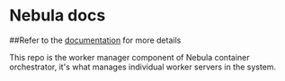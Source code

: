 # Nebula docs

##Refer to the [documentation](http://nebula.readthedocs.io/en/latest/) for more details

This repo is the worker manager component of Nebula container orchestrator, it's what manages individual worker servers in the system. 
